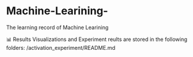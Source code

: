 # Machine-Learining-
The learning record of Machine Learining  

📊 Results
Visualizations and Experiment reults are stored in the following folders:
/activation_experiment/README.md
